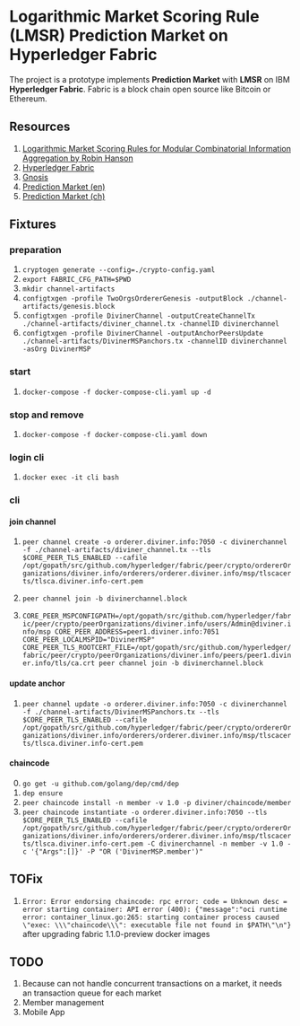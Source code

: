 # Logarithmic Market Scoring Rule (LMSR) Prediction Market on Hyperledger Fabric

The project is a prototype implements **Prediction Market** with **LMSR** on IBM **Hyperledger Fabric**. Fabric is a block chain open source like Bitcoin or Ethereum.

## Resources
1. [Logarithmic Market Scoring Rules for Modular Combinatorial Information Aggregation by Robin Hanson](http://mason.gmu.edu/~rhanson/mktscore.pdf)
2. [Hyperledger Fabric](https://hyperledger-fabric.readthedocs.io/en/release/)
3. [Gnosis](https://gnosis.pm/)
4. [Prediction Market (en)](https://en.wikipedia.org/wiki/Prediction_market)
5. [Prediction Market (ch)](https://zh.wikipedia.org/wiki/%E9%A2%84%E6%B5%8B%E5%B8%82%E5%9C%BA)

## Fixtures

### preparation
1. `cryptogen generate --config=./crypto-config.yaml`
2. `export FABRIC_CFG_PATH=$PWD`
3. `mkdir channel-artifacts`
4. `configtxgen -profile TwoOrgsOrdererGenesis -outputBlock ./channel-artifacts/genesis.block`
5. `configtxgen -profile DivinerChannel -outputCreateChannelTx ./channel-artifacts/diviner_channel.tx -channelID divinerchannel`
6. `configtxgen -profile DivinerChannel -outputAnchorPeersUpdate ./channel-artifacts/DivinerMSPanchors.tx -channelID divinerchannel -asOrg DivinerMSP`

### start
1. `docker-compose -f docker-compose-cli.yaml up -d`

### stop and remove
1. `docker-compose -f docker-compose-cli.yaml down`

### login cli
1. `docker exec -it cli bash`

### cli
#### join channel
1. `peer channel create -o orderer.diviner.info:7050 -c divinerchannel -f ./channel-artifacts/diviner_channel.tx --tls $CORE_PEER_TLS_ENABLED --cafile /opt/gopath/src/github.com/hyperledger/fabric/peer/crypto/ordererOrganizations/diviner.info/orderers/orderer.diviner.info/msp/tlscacerts/tlsca.diviner.info-cert.pem`
2. `peer channel join -b divinerchannel.block`

3. `CORE_PEER_MSPCONFIGPATH=/opt/gopath/src/github.com/hyperledger/fabric/peer/crypto/peerOrganizations/diviner.info/users/Admin@diviner.info/msp CORE_PEER_ADDRESS=peer1.diviner.info:7051 CORE_PEER_LOCALMSPID="DivinerMSP" CORE_PEER_TLS_ROOTCERT_FILE=/opt/gopath/src/github.com/hyperledger/fabric/peer/crypto/peerOrganizations/diviner.info/peers/peer1.diviner.info/tls/ca.crt peer channel join -b divinerchannel.block`

#### update anchor
1. `peer channel update -o orderer.diviner.info:7050 -c divinerchannel -f ./channel-artifacts/DivinerMSPanchors.tx --tls $CORE_PEER_TLS_ENABLED --cafile /opt/gopath/src/github.com/hyperledger/fabric/peer/crypto/ordererOrganizations/diviner.info/orderers/orderer.diviner.info/msp/tlscacerts/tlsca.diviner.info-cert.pem`

#### chaincode
0. `go get -u github.com/golang/dep/cmd/dep`
0. `dep ensure`
1. `peer chaincode install -n member -v 1.0 -p diviner/chaincode/member`
2. `peer chaincode instantiate -o orderer.diviner.info:7050 --tls $CORE_PEER_TLS_ENABLED --cafile /opt/gopath/src/github.com/hyperledger/fabric/peer/crypto/ordererOrganizations/diviner.info/orderers/orderer.diviner.info/msp/tlscacerts/tlsca.diviner.info-cert.pem -C divinerchannel -n member -v 1.0 -c '{"Args":[]}' -P "OR ('DivinerMSP.member')"`

## TOFix
1. `Error: Error endorsing chaincode: rpc error: code = Unknown desc = error starting container: API error (400): {"message":"oci runtime error: container_linux.go:265: starting container process caused \"exec: \\\"chaincode\\\": executable file not found in $PATH\"\n"}` after upgrading fabric 1.1.0-preview docker images

## TODO
1. Because can not handle concurrent transactions on a market, it needs an transaction queue for each market
2. Member management
3. Mobile App
